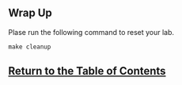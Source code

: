## Wrap Up

Plase run the following command to reset your lab.

```
make cleanup
```


## [Return to the Table of Contents](../../README.md)


